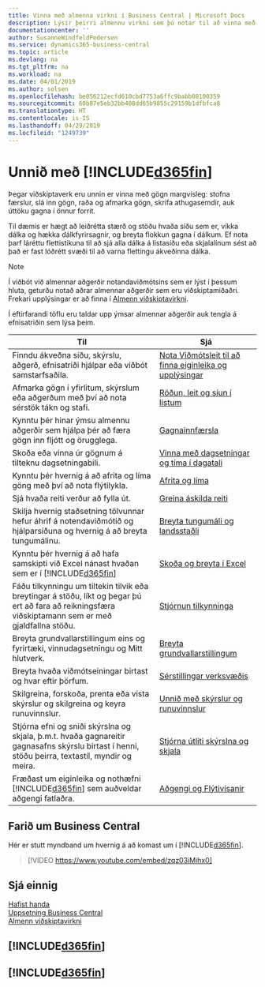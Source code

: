 ```yaml
---
title: Vinna með almenna virkni í Business Central | Microsoft Docs
description: Lýsir þeirri almennu virkni sem þú notar til að vinna með gögn í Business Central, eins og t.d. að færa inn gildi, raða gögnum og breyta yfirliti.
documentationcenter: ''
author: SusanneWindfeldPedersen
ms.service: dynamics365-business-central
ms.topic: article
ms.devlang: na
ms.tgt_pltfrm: na
ms.workload: na
ms.date: 04/01/2019
ms.author: solsen
ms.openlocfilehash: be056212ecfd610cbd7753a6ffc9babb08100359
ms.sourcegitcommit: 60b87e5eb32bb408dd65b9855c29159b1dfbfca8
ms.translationtype: HT
ms.contentlocale: is-IS
ms.lasthandoff: 04/29/2019
ms.locfileid: "1249739"
---
```

# <a name="working-with-included365finincludesd365finmdmd"></a>Unnið með [!INCLUDE[d365fin](includes/d365fin_md.md)]
Þegar viðskiptaverk eru unnin er vinna með gögn margvísleg: stofna færslur, slá inn gögn, raða og afmarka gögn, skrifa athugasemdir, auk úttöku gagna í önnur forrit.

Til dæmis er hægt að leiðrétta stærð og stöðu hvaða síðu sem er, víkka dálka og hækka dálkfyrirsagnir, og breyta flokkun gagna í dálkum. Ef nota þarf láréttu flettistikuna til að sjá alla dálka á listasíðu eða skjalalínum sést að það er fast lóðrétt svæði til að varna flettingu ákveðinna dálka.

> [!NOTE]
> Í viðbót við almennar aðgerðir notandaviðmótsins sem er lýst í þessum hluta, geturðu notað aðrar almennar aðgerðir sem eru viðskiptamiðaðri. Frekari upplýsingar er að finna í [Almenn viðskiptavirkni](ui-across-business-areas.md).

Í eftirfarandi töflu eru taldar upp ýmsar almennar aðgerðir auk tengla á efnisatriðin sem lýsa þeim.

| Til | Sjá |
| --- | --- |
| Finndu ákveðna síðu, skýrslu, aðgerð, efnisatriði hjálpar eða viðbót samstarfsaðila. |[Nota Viðmótsleit til að finna eiginleika og upplýsingar](ui-search.md) |
| Afmarka gögn í yfirlitum, skýrslum eða aðgerðum með því að nota sérstök tákn og stafi. |[Röðun, leit og síun í listum](ui-enter-criteria-filters.md) |
|Kynntu þér hinar ýmsu almennu aðgerðir sem hjálpa þér að færa gögn inn fljótt og örugglega.|[Gagnainnfærsla](ui-enter-data.md)|
| Skoða eða vinna úr gögnum á tilteknu dagsetningabili. |[Vinna með dagsetningar og tíma í dagatali](ui-enter-date-ranges.md) |
|Kynntu þér hvernig á að afrita og líma göng með því að nota flýtilykla.|[Afrita og líma](ui-copy-paste.md)|
| Sjá hvaða reiti verður að fylla út. |[Greina áskilda reiti](ui-mandatory-fields.md) |
|Skilja hvernig staðsetning tölvunnar hefur áhrif á notendaviðmótið og hjálparsíðuna og hvernig á að breyta tungumálinu.|[Breyta tungumáli og landsstaðli](about-locale-language.md)|
|Kynntu þér hvernig á að hafa samskipti við Excel nánast hvaðan sem er í [!INCLUDE[d365fin](includes/d365fin_md.md)]|[Skoða og breyta í Excel](across-work-with-excel.md)|
|Fáðu tilkynningu um tiltekin tilvik eða breytingar á stöðu, líkt og þegar þú ert að fara að reikningsfæra viðskiptamann sem er með gjaldfallna stöðu.|[Stjórnun tilkynninga](ui-smart-notifications.md)|
| Breyta grundvallarstillingum eins og fyrirtæki, vinnudagsetningu og Mitt hlutverk. |[Breyta grundvallarstillingum](ui-change-basic-settings.md) |
| Breyta hvaða viðmótseiningar birtast og hvar eftir þörfum.|[Sérstillingar verksvæðis](ui-personalization-user.md) |
|Skilgreina, forskoða, prenta eða vista skýrslur og skilgreina og keyra runuvinnslur.|[Unnið með skýrslur og runuvinnslur](ui-work-report.md)|
| Stjórna efni og sniði skýrslna og skjala, þ.m.t. hvaða gagnareitir gagnasafns skýrslu birtast í henni, stöðu þeirra, textastíl, myndir og meira.|[Stjórna útliti skýrslna og skjala](ui-manage-report-layouts.md) |
|Fræðast um eiginleika og nothæfni [!INCLUDE[d365fin](includes/d365fin_md.md)] sem auðveldar aðgengi fatlaðra.|[Aðgengi og Flýtivísanir](ui-accessibility.md)|

## <a name="getting-around-in-business-central"></a>Farið um Business Central
Hér er stutt myndband um hvernig á að komast um í [!INCLUDE[d365fin](includes/d365fin_md.md)].

> [!VIDEO https://www.youtube.com/embed/zqz03iMihx0]

## <a name="see-also"></a>Sjá einnig
[Hafist handa](product-get-started.md)  
[Uppsetning Business Central](setup.md)  
[Almenn viðskiptavirkni](ui-across-business-areas.md)  

## [!INCLUDE[d365fin](includes/free_trial_md.md)]  
## [!INCLUDE[d365fin](includes/training_link_md.md)]
